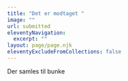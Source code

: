 ```yaml
---
title: "Det er modtaget "
image: ""
url: submitted
eleventyNavigation:
  excerpt: ""
layout: page/page.njk
eleventyExcludeFromCollections: false
---
```

Der samles til bunke 
